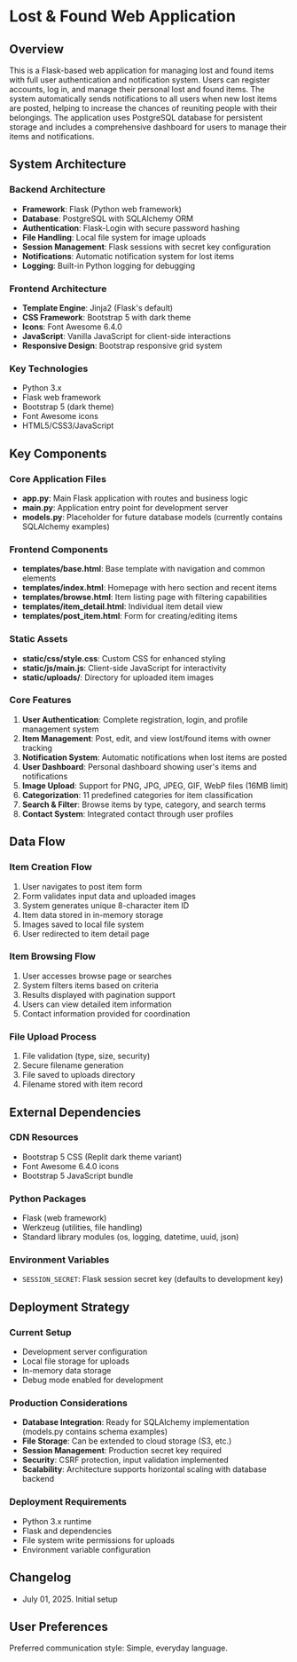 # Lost & Found Web Application

## Overview

This is a Flask-based web application for managing lost and found items with full user authentication and notification system. Users can register accounts, log in, and manage their personal lost and found items. The system automatically sends notifications to all users when new lost items are posted, helping to increase the chances of reuniting people with their belongings. The application uses PostgreSQL database for persistent storage and includes a comprehensive dashboard for users to manage their items and notifications.

## System Architecture

### Backend Architecture
- **Framework**: Flask (Python web framework)
- **Database**: PostgreSQL with SQLAlchemy ORM
- **Authentication**: Flask-Login with secure password hashing
- **File Handling**: Local file system for image uploads
- **Session Management**: Flask sessions with secret key configuration
- **Notifications**: Automatic notification system for lost items
- **Logging**: Built-in Python logging for debugging

### Frontend Architecture
- **Template Engine**: Jinja2 (Flask's default)
- **CSS Framework**: Bootstrap 5 with dark theme
- **Icons**: Font Awesome 6.4.0
- **JavaScript**: Vanilla JavaScript for client-side interactions
- **Responsive Design**: Bootstrap responsive grid system

### Key Technologies
- Python 3.x
- Flask web framework
- Bootstrap 5 (dark theme)
- Font Awesome icons
- HTML5/CSS3/JavaScript

## Key Components

### Core Application Files
- **app.py**: Main Flask application with routes and business logic
- **main.py**: Application entry point for development server
- **models.py**: Placeholder for future database models (currently contains SQLAlchemy examples)

### Frontend Components
- **templates/base.html**: Base template with navigation and common elements
- **templates/index.html**: Homepage with hero section and recent items
- **templates/browse.html**: Item listing page with filtering capabilities
- **templates/item_detail.html**: Individual item detail view
- **templates/post_item.html**: Form for creating/editing items

### Static Assets
- **static/css/style.css**: Custom CSS for enhanced styling
- **static/js/main.js**: Client-side JavaScript for interactivity
- **static/uploads/**: Directory for uploaded item images

### Core Features
1. **User Authentication**: Complete registration, login, and profile management system
2. **Item Management**: Post, edit, and view lost/found items with owner tracking
3. **Notification System**: Automatic notifications when lost items are posted
4. **User Dashboard**: Personal dashboard showing user's items and notifications
5. **Image Upload**: Support for PNG, JPG, JPEG, GIF, WebP files (16MB limit)
6. **Categorization**: 11 predefined categories for item classification
7. **Search & Filter**: Browse items by type, category, and search terms
8. **Contact System**: Integrated contact through user profiles

## Data Flow

### Item Creation Flow
1. User navigates to post item form
2. Form validates input data and uploaded images
3. System generates unique 8-character item ID
4. Item data stored in in-memory storage
5. Images saved to local file system
6. User redirected to item detail page

### Item Browsing Flow
1. User accesses browse page or searches
2. System filters items based on criteria
3. Results displayed with pagination support
4. Users can view detailed item information
5. Contact information provided for coordination

### File Upload Process
1. File validation (type, size, security)
2. Secure filename generation
3. File saved to uploads directory
4. Filename stored with item record

## External Dependencies

### CDN Resources
- Bootstrap 5 CSS (Replit dark theme variant)
- Font Awesome 6.4.0 icons
- Bootstrap 5 JavaScript bundle

### Python Packages
- Flask (web framework)
- Werkzeug (utilities, file handling)
- Standard library modules (os, logging, datetime, uuid, json)

### Environment Variables
- `SESSION_SECRET`: Flask session secret key (defaults to development key)

## Deployment Strategy

### Current Setup
- Development server configuration
- Local file storage for uploads
- In-memory data storage
- Debug mode enabled for development

### Production Considerations
- **Database Integration**: Ready for SQLAlchemy implementation (models.py contains schema examples)
- **File Storage**: Can be extended to cloud storage (S3, etc.)
- **Session Management**: Production secret key required
- **Security**: CSRF protection, input validation implemented
- **Scalability**: Architecture supports horizontal scaling with database backend

### Deployment Requirements
- Python 3.x runtime
- Flask and dependencies
- File system write permissions for uploads
- Environment variable configuration

## Changelog
- July 01, 2025. Initial setup

## User Preferences

Preferred communication style: Simple, everyday language.
